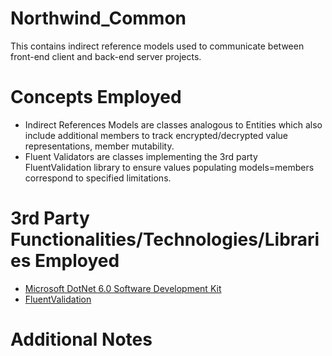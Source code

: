 # Northwind_Common
This contains indirect reference models used to communicate between front-end client and back-end server projects.
# Concepts Employed
* Indirect References Models are classes analogous to Entities which also include additional members to track encrypted/decrypted value representations, member mutability.
* Fluent Validators are classes implementing the 3rd party FluentValidation library to ensure values populating models=members correspond to specified limitations.
# 3rd Party Functionalities/Technologies/Libraries Employed
* [Microsoft DotNet 6.0 Software Development Kit](https://learn.microsoft.com/en-us/dotnet/csharp/)
* [FluentValidation](https://docs.fluentvalidation.net/en/latest/)
# Additional Notes
